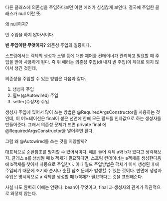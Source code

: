 <p>다른 클래스에 의존성을 주입하다보면 이런 에러가 심심찮게 보인다.
결국에 주입한 클래스가 null 이란 뜻.</p>
<p>왜 null이지?</p>
<p>빈 주입을 하지 않아서이다.</p>
<p><strong>빈 주입이란 무엇이지?</strong> 의존성 주입의 일종이다.</p>
<p>스프링에서는 객체의 생성과 소멸 등에 대한 제어를 컨테이너가 관리하고 필요할 때 주입을 받아 사용하게 된다. 즉 위 에러는 의존성 주입(di 내지 빈 주입)이 제대로 되지 않아서 생긴 것인데, </p>
<p>의존성을 주입할 수 있는 방법은 다음과 같다.</p>
<ol>
<li>생성자 주입</li>
<li>필드(@Autowired) 주입</li>
<li>setter(수정자) 주입</li>
</ol>
<p>생성자 주입에 있어서 많이 쓰는 방법은 @RequiredArgsConstructor을 사용하는 것인데,
이 어노테이션은 final이 붙은 선언에 한해 모든 필드를 인자값으로 하는 생성자를 만들어준다.
그래서 의존성 문제가 뜨면 private final 에 @RequiredArgsConstructor을 넣어주면 
된다.</p>
<p>그럼 왜 @Autowired를 쓰는 것을 지양할까?</p>
<p>대표적으로 순환참조를 방지할 수 있어서이다. 
예를 들어 객체 a와 b가 있다고 생각해보자. 클래스 a를 생성될 때 b 객체가 필요하다면, 스프링 컨테이너는 a객체를 생성한다음에 b객체를 찾아서 자동으로 주입한다. 이때 필드 주입방법은 객체가 이미 생성된 후에 주입되기 때문에 초기화 순서나 순환 참조 문제가 발생할 수 있는 것이다. 반면에 생성자 주입은 명시적으로 a 객체를 생성할 때 b객체가 필요하다는 것을 표현해준다.</p>
<p>사실 나도 완벽히 이해는 안됐다. bean이 무엇이고, final 과 생성자의 관계가 직관적으로 와닿지 않는다.</p>
<p><img alt="" src="https://velog.velcdn.com/images/9409velog/post/1e4e2b18-3bc6-4bbd-b72a-ef35bb1b01c7/image.png" /></p>